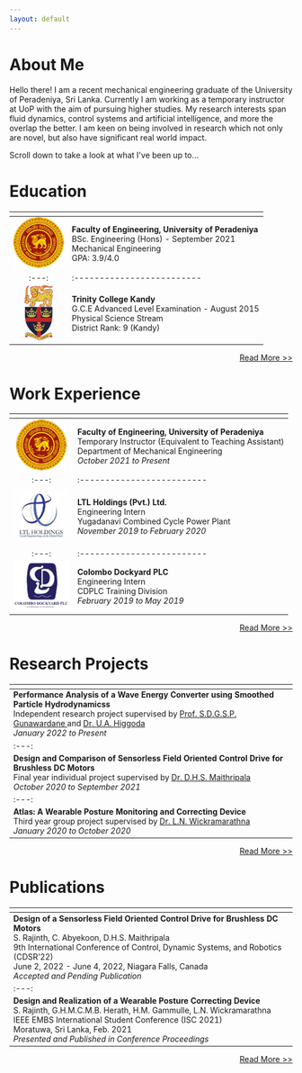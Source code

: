 ```yaml
---
layout: default
---
```


# About Me

Hello there! I am a recent mechanical engineering graduate of the University of Peradeniya, Sri Lanka. Currently I am working as a temporary instructor at UoP with the aim of pursuing higher studies. My research interests span fluid dynamics, control systems and artificial intelligence, and more the overlap the better. I am keen on being involved in research which not only are novel, but also have significant real world impact.

Scroll down to take a look at what I've been up to...

# Education

| <!-- --> | <!-- --> |
|:---:|:-------------------------|
|<a href="https://www.pdn.ac.lk/" class="image fit" target="_blank"><img src="./assets/img/uoplogo.png" width="90"></a>| <span style="font-weight:normal">**Faculty of Engineering, University of Peradeniya** <br/> BSc. Engineering (Hons) - September 2021<br/> Mechanical Engineering <br/> GPA: 3.9/4.0</span>|
|:---:|:-------------------------|
|<a href="https://www.trinitycollege.lk/" class="image fit" target="_blank"><img src="assets/img/tcklogo.png" width="50"></a>| **Trinity College Kandy** <br/> G.C.E Advanced Level Examination - August 2015 <br/> Physical Science Stream <br/> District Rank: 9 (Kandy)|

<!--[Read More >>](./education.html)-->

<div style="text-align: right"> <p class="view"><a href="https://rajinth-shanthar.github.io/education.html"> Read More >> </a></p> </div>

# Work Experience

| <!-- --> | <!-- --> |
|:---:|:-------------------------|
|<a href="https://www.pdn.ac.lk/" class="image fit" target="_blank"><img src="assets/img/uoplogo.png" width="90"></a>| <span style="font-weight:normal">**Faculty of Engineering, University of Peradeniya** <br/> Temporary Instructor (Equivalent to Teaching Assistant) <br/> Department of Mechanical Engineering <br/> _October 2021 to Present_|
|:---:|:-------------------------|
|<a href="https://ltl.lk/" class="image fit" target="_blank"><img src="assets/img/ltl_logo.jpg" width="100"></a>| <span style="font-weight:normal">**LTL Holdings (Pvt.) Ltd.** <br/> Engineering Intern <br/> Yugadanavi Combined Cycle Power Plant <br/> _November 2019 to February 2020_|
|:---:|:-------------------------|
|<a href="https://www.cdl.lk/" class="image fit" target="_blank"><img src="assets/img/dockyard_logo.jpg" width="100"></a> | **Colombo Dockyard PLC** <br/> Engineering Intern <br/> CDPLC Training Division <br/> _February 2019 to May 2019_|

<div style="text-align: right"> <p class="view"><a href="https://rajinth-shanthar.github.io/work_experience.html"> Read More >> </a></p> </div>

# Research Projects

| <!-- --> |
|:---|
|<span style="font-weight:normal">**Performance Analysis of a Wave Energy Converter using Smoothed Particle Hydrodynamicss** <br/> Independent research project supervised by <a href="http://eng.pdn.ac.lk/ME/People/FacultyProfiles.php?id=4" target="_blank"> Prof. S.D.G.S.P. Gunawardane </a> and <a href="http://eng.pdn.ac.lk/ME/People/FacultyProfiles.php?id=10" target="_blank"> Dr. U.A. Higgoda </a> <br/> _January 2022 to Present_|
|:---:|
|<span style="font-weight:normal">**Design and Comparison of Sensorless Field Oriented Control Drive for Brushless DC Motors** <br/> Final year individual project supervised by <a href="https://scholar.google.com/citations?user=EQjg8fsAAAAJ&hl=en" target="_blank"> Dr. D.H.S. Maithripala </a> <br/> _October 2020 to September 2021_|
|:---:|
|<span style="font-weight:normal">**Atlas: A Wearable Posture Monitoring  and Correcting Device**<br/> Third year group project supervised by <a href="https://www.linkedin.com/in/lalithwick/?originalSubdomain=lk" target="_blank"> Dr. L.N. Wickramarathna </a> <br/> _January 2020 to October 2020_|

<div style="text-align: right"> <p class="view"><a href="https://rajinth-shanthar.github.io/projects.html"> Read More >> </a></p> </div>

# Publications

| <!-- --> |
|:---|
|<span style="font-weight:normal">**Design of a Sensorless Field Oriented Control Drive for Brushless DC Motors** <br/> S. Rajinth, C. Abyekoon, D.H.S. Maithripala <br/> 9th International Conference of Control, Dynamic Systems, and Robotics (CDSR’22) <br/> June 2, 2022 - June 4, 2022, Niagara Falls, Canada <br/> _Accepted and Pending Publication_|
|:---:|
|<span style="font-weight:normal">**Design and Realization of a Wearable Posture Correcting Device**<br/> S. Rajinth, G.H.M.C.M.B. Herath, H.M. Gammulle, L.N. Wickramarathna <br/> IEEE EMBS International Student Conference (ISC 2021) <br/> Moratuwa, Sri Lanka, Feb. 2021  <br/>_Presented and Published in Conference Proceedings_|

<div style="text-align: right"> <p class="view"><a href="https://rajinth-shanthar.github.io/projects.html"> Read More >> </a></p> </div>

<!--
# Beyond Academics

A display of all the extra things I found myself doing over the years..

<div style="text-align: right"> <p class="view"><a href="https://rajinth-shanthar.github.io/projects.html"> Read More >> </a></p> </div>


<!--
## Header

> This is a blockquote following a header.
>
> When something is important enough, you do it even if the odds are not in your favor.

### Header 3

```js
// Javascript code with syntax highlighting.
var fun = function lang(l) {
  dateformat.i18n = require('./lang/' + l)
  return true;
}
```

```ruby
# Ruby code with syntax highlighting
GitHubPages::Dependencies.gems.each do |gem, version|
  s.add_dependency(gem, "= #{version}")
end
```

#### Header 4

*   This is an unordered list following a header.
*   This is an unordered list following a header.
*   This is an unordered list following a header.

##### Header 5

1.  This is an ordered list following a header.
2.  This is an ordered list following a header.
3.  This is an ordered list following a header.

###### Header 6

| head1        | head two          | three |
|:-------------|:------------------|:------|
| ok           | good swedish fish | nice  |
| out of stock | good and plenty   | nice  |
| ok           | good `oreos`      | hmm   |
| ok           | good `zoute` drop | yumm  |

### There's a horizontal rule below this.

* * *

### Here is an unordered list:

*   Item foo
*   Item bar
*   Item baz
*   Item zip

### And an ordered list:

1.  Item one
1.  Item two
1.  Item three
1.  Item four

### And a nested list:

- level 1 item
  - level 2 item
  - level 2 item
    - level 3 item
    - level 3 item
- level 1 item
  - level 2 item
  - level 2 item
  - level 2 item
- level 1 item
  - level 2 item
  - level 2 item
- level 1 item

### Small image

![Octocat](https://github.githubassets.com/images/icons/emoji/octocat.png)

### Large image

![Branching](https://guides.github.com/activities/hello-world/branching.png)


### Definition lists can be used with HTML syntax.

<dl>
<dt>Name</dt>
<dd>Godzilla</dd>
<dt>Born</dt>
<dd>1952</dd>
<dt>Birthplace</dt>
<dd>Japan</dd>
<dt>Color</dt>
<dd>Green</dd>
</dl>

```
Long, single-line code blocks should not wrap. They should horizontally scroll if they are too long. This line should be long enough to demonstrate this.
```

```
The final element.
```

Text can be **bold**, _italic_, or ~~strikethrough~~.

[Link to another page](./another-page.html).

There should be whitespace between paragraphs.

There should be whitespace between paragraphs. We recommend including a README, or a file with information about your project.

-->

